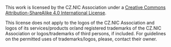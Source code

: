 This work is licensed by the CZ.NIC Association under
a <a rel="license" href="http://creativecommons.org/licenses/by-sa/4.0/">
Creative Commons Attribution-ShareAlike 4.0 International License</a>.

This license does not apply to the logos of the CZ.NIC Association and logos of
its services/products or/and registered trademarks of the CZ.NIC Association or
logos/trademarks of third persons, if included. For guidelines on the permitted
uses of trademarks/logos, please, contact their owner.

<!-- SPDX-License-Identifer: CC-BY-SA-4.0 WITH Custom-exception -->
